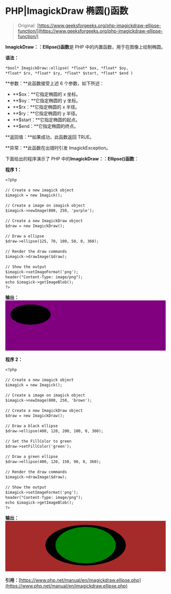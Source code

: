 # PHP|ImagickDraw 椭圆()函数

> Original: [https://www.geeksforgeeks.org/php-imagickdraw-ellipse-function/](https://www.geeksforgeeks.org/php-imagickdraw-ellipse-function/)

**ImagickDraw：：Ellipse()函数**是 PHP 中的内置函数，用于在图像上绘制椭圆。

**语法：**

```
*bool* ImagickDraw::ellipse( *float* $ox, *float* $oy, 
*float* $rx, *float* $ry, *float* $start, *float* $end )
```

**参数：**此函数接受上述 6 个参数，如下所述：

*   **$ox：**它指定椭圆的 x 坐标。
*   **$oy：**它指定椭圆的 y 坐标。
*   **$rx：**它指定椭圆的 x 半径。
*   **$ry：**它指定椭圆的 y 半径。
*   **$start：**它指定椭圆的起点。
*   **$end：**它指定椭圆的终点。

**返回值：**如果成功，此函数返回 TRUE。

**异常：**此函数在出错时引发 ImagickException。

下面给出的程序演示了 PHP 中的**ImagickDraw：：Ellipse()函数**：

**程序 1：**

```
<?php

// Create a new imagick object
$imagick = new Imagick();

// Create a image on imagick object
$imagick->newImage(800, 250, 'purple');

// Create a new ImagickDraw object
$draw = new ImagickDraw();

// Draw a ellipse
$draw->ellipse(125, 70, 100, 50, 0, 360);

// Render the draw commands
$imagick->drawImage($draw);

// Show the output
$imagick->setImageFormat('png');
header("Content-Type: image/png");
echo $imagick->getImageBlob();
?>
```

**输出：**
![](img/d80e1f7116d2d9b87ec95c6048bb245a.png)

**程序 2：**

```
<?php

// Create a new imagick object
$imagick = new Imagick();

// Create a image on imagick object
$imagick->newImage(800, 250, 'brown');

// Create a new ImagickDraw object
$draw = new ImagickDraw();

// Draw a black ellipse
$draw->ellipse(400, 120, 200, 100, 0, 360);

// Set the FillColor to green
$draw->setFillColor('green');

// Draw a green ellipse
$draw->ellipse(400, 120, 150, 90, 0, 360);

// Render the draw commands
$imagick->drawImage($draw);

// Show the output
$imagick->setImageFormat('png');
header("Content-Type: image/png");
echo $imagick->getImageBlob();
?>
```

**输出：**
![](img/eb570859e207f17542cde4ad8538359d.png)

**引用：**[https://www.php.net/manual/en/imagickdraw.ellipse.php](https://www.php.net/manual/en/imagickdraw.ellipse.php)